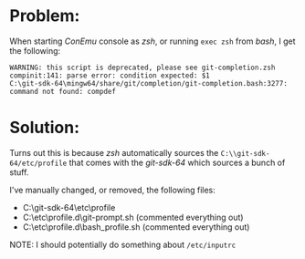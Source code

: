 # Problem:
When starting _ConEmu_ console as _zsh_, or running `exec zsh` from _bash_, I get
the following:
```
WARNING: this script is deprecated, please see git-completion.zsh
compinit:141: parse error: condition expected: $1
C:\git-sdk-64\mingw64/share/git/completion/git-completion.bash:3277: command not found: compdef
```

# Solution:
Turns out this is because _zsh_ automatically sources the `C:\\git-sdk-64/etc/profile` that
comes with the _git-sdk-64_ which sources a bunch of stuff.

I've manually changed, or removed, the following files:

- C:\\git-sdk-64\\etc\\profile
- C:\\etc\profile.d\\git-prompt.sh (commented everything out)
- C:\\etc\\profile.d\\bash\_profile.sh (commented everything out)


NOTE: I should potentially do something about `/etc/inputrc`
